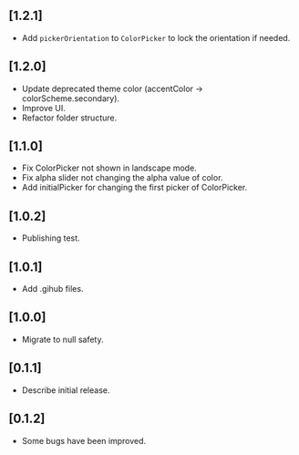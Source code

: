 ## [1.2.1]

* Add `pickerOrientation` to `ColorPicker` to lock the orientation if needed.

## [1.2.0]

* Update deprecated theme color (accentColor -> colorScheme.secondary).
* Improve UI.
* Refactor folder structure.

## [1.1.0]

* Fix ColorPicker not shown in landscape mode.
* Fix alpha slider not changing the alpha value of color.
* Add initialPicker for changing the first picker of ColorPicker.

## [1.0.2]

* Publishing test.
## [1.0.1]

* Add .gihub files.
## [1.0.0]

* Migrate to null safety.

## [0.1.1]

* Describe initial release.

## [0.1.2]

* Some bugs have been improved.
